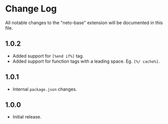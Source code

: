 # Change Log
All notable changes to the "neto-base" extension will be documented in this file.

## 1.0.2
- Added support for `[%end if%]` tag.
- Added support for function tags with a leading space. Eg. `[%/ cache%]`.

## 1.0.1
- Internal `package.json` changes.

## 1.0.0
- Initial release.